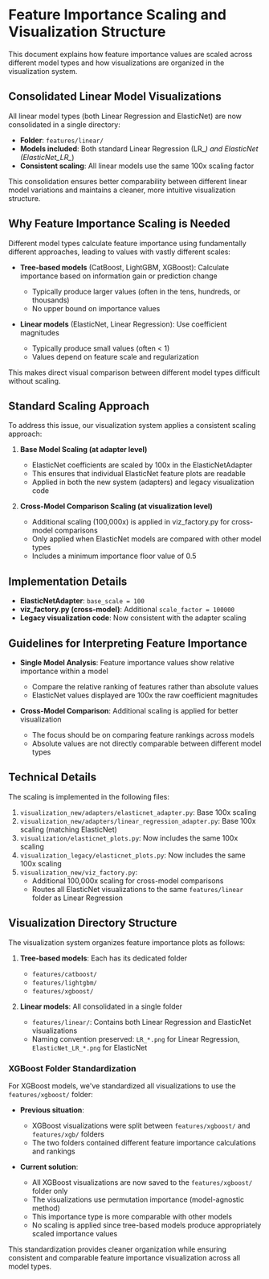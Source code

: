 # Feature Importance Scaling and Visualization Structure

This document explains how feature importance values are scaled across different model types and how visualizations are organized in the visualization system.

## Consolidated Linear Model Visualizations

All linear model types (both Linear Regression and ElasticNet) are now consolidated in a single directory:

- **Folder**: `features/linear/`
- **Models included**: Both standard Linear Regression (LR_*) and ElasticNet (ElasticNet_LR_*) 
- **Consistent scaling**: All linear models use the same 100x scaling factor

This consolidation ensures better comparability between different linear model variations and maintains a cleaner, more intuitive visualization structure.

## Why Feature Importance Scaling is Needed

Different model types calculate feature importance using fundamentally different approaches, leading to values with vastly different scales:

- **Tree-based models** (CatBoost, LightGBM, XGBoost): Calculate importance based on information gain or prediction change
  - Typically produce larger values (often in the tens, hundreds, or thousands)
  - No upper bound on importance values

- **Linear models** (ElasticNet, Linear Regression): Use coefficient magnitudes
  - Typically produce small values (often < 1)
  - Values depend on feature scale and regularization

This makes direct visual comparison between different model types difficult without scaling.

## Standard Scaling Approach

To address this issue, our visualization system applies a consistent scaling approach:

1. **Base Model Scaling (at adapter level)**
   - ElasticNet coefficients are scaled by 100x in the ElasticNetAdapter
   - This ensures that individual ElasticNet feature plots are readable
   - Applied in both the new system (adapters) and legacy visualization code

2. **Cross-Model Comparison Scaling (at visualization level)**
   - Additional scaling (100,000x) is applied in viz_factory.py for cross-model comparisons
   - Only applied when ElasticNet models are compared with other model types
   - Includes a minimum importance floor value of 0.5

## Implementation Details

- **ElasticNetAdapter**: `base_scale = 100`
- **viz_factory.py (cross-model)**: Additional `scale_factor = 100000`
- **Legacy visualization code**: Now consistent with the adapter scaling

## Guidelines for Interpreting Feature Importance

- **Single Model Analysis**: Feature importance values show relative importance within a model
  - Compare the relative ranking of features rather than absolute values
  - ElasticNet values displayed are 100x the raw coefficient magnitudes

- **Cross-Model Comparison**: Additional scaling is applied for better visualization
  - The focus should be on comparing feature rankings across models
  - Absolute values are not directly comparable between different model types

## Technical Details

The scaling is implemented in the following files:

1. `visualization_new/adapters/elasticnet_adapter.py`: Base 100x scaling
2. `visualization_new/adapters/linear_regression_adapter.py`: Base 100x scaling (matching ElasticNet)
3. `visualization/elasticnet_plots.py`: Now includes the same 100x scaling
4. `visualization_legacy/elasticnet_plots.py`: Now includes the same 100x scaling
5. `visualization_new/viz_factory.py`: 
   - Additional 100,000x scaling for cross-model comparisons
   - Routes all ElasticNet visualizations to the same `features/linear` folder as Linear Regression

## Visualization Directory Structure

The visualization system organizes feature importance plots as follows:

1. **Tree-based models**: Each has its dedicated folder
   - `features/catboost/`
   - `features/lightgbm/`
   - `features/xgboost/`

2. **Linear models**: All consolidated in a single folder
   - `features/linear/`: Contains both Linear Regression and ElasticNet visualizations
   - Naming convention preserved: `LR_*.png` for Linear Regression, `ElasticNet_LR_*.png` for ElasticNet

### XGBoost Folder Standardization

For XGBoost models, we've standardized all visualizations to use the `features/xgboost/` folder:

- **Previous situation**: 
  - XGBoost visualizations were split between `features/xgboost/` and `features/xgb/` folders
  - The two folders contained different feature importance calculations and rankings

- **Current solution**:
  - All XGBoost visualizations are now saved to the `features/xgboost/` folder only
  - The visualizations use permutation importance (model-agnostic method)
  - This importance type is more comparable with other models
  - No scaling is applied since tree-based models produce appropriately scaled importance values

This standardization provides cleaner organization while ensuring consistent and comparable feature importance visualization across all model types.